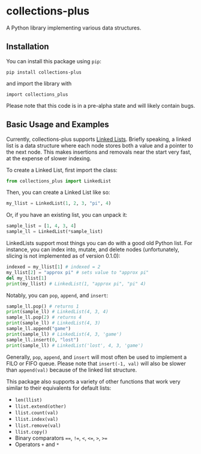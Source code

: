 # collections-plus
A Python library implementing various data structures.

## Installation
You can install this package using `pip`:
```
pip install collections-plus
```
and import the library with
```python3
import collections_plus
```
Please note that this code is in a pre-alpha state and will
likely contain bugs. 

## Basic Usage and Examples

Currently, collections-plus supports [Linked Lists](https://en.wikipedia.org/wiki/Linked_list). 
Briefly speaking, a linked list is a data structure where each node stores both a value
and a pointer to the next node. This makes insertions and removals near the start very fast,
at the expense of slower indexing.

To create a Linked List, first import the class:
```python
from collections_plus import LinkedList
```
Then, you can create a Linked List like so:
```python
my_llist = LinkedList(1, 2, 3, "pi", 4)
```
Or, if you have an existing list, you can unpack it:
```python
sample_list = [1, 4, 3, 4]
sample_ll = LinkedList(*sample_list)
```
LinkedLists support most things you can do with a good old Python list. For instance,
you can index into, mutate, and delete nodes (unfortunately, slicing is not implemented
as of version 0.1.0):
```python
indexed = my_llist[1] # indexed = 2
my_llist[2] = "approx pi" # sets value to "approx pi"
del my_llist[1] 
print(my_llist) # LinkedList(1, "approx pi", "pi" 4)
```
Notably, you can `pop`, `append`, and `insert`:
```python
sample_ll.pop() # returns 1
print(sample_ll) # LinkedList(4, 3, 4)
sample_ll.pop(2) # returns 4
print(sample_ll) # LinkedList(4, 3)
sample_ll.append("game")
print(sample_ll) # LinkedList(4, 3, 'game')
sample_ll.insert(0, "lost")
print(sample_ll) # LinkedList('lost', 4, 3, 'game')
```
Generally, `pop`, `append`, and `insert` will most often be used to implement
a FILO or FIFO queue. Please note that `insert(-1, val)` will also be slower than
`append(val)` because of the linked list structure.

This package also supports a variety of other functions that work very similar
to their equivalents for default lists:

- `len(llist)`
- `llist.extend(other)`
- `llist.count(val)`
- `llist.index(val)`
- `llist.remove(val)`
- `llist.copy()`
- Binary comparators `==`, `!=`, `<`, `<=`, `>`, `>=`
- Operators `+` and `*`


